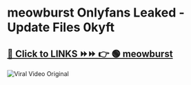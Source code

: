
 # meowburst Onlyfans Leaked - Update Files 0kyft

## <h2><a href="https://clipsfans.com/meowburst&ref=git">🔗 Click to LINKS ⏩⏩ 👉 🟢 meowburst </a></h2>

<a href="https://clipsfans.com/meowburst&ref=git" rel="nofollow" data-target="animated-image.originalLink"><img src="https://i.ibb.co.com/xMMVF88/686577567.gif" alt="Viral Video Original" style="max-width: 100%; display: inline-block;" data-target="animated-image.originalImage"></a>

